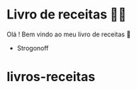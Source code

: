  # Livro de receitas  :woman_cook: 

Olá ! Bem vindo ao  meu livro de receitas  :wave:

- Strogonoff

  
# livros-receitas
